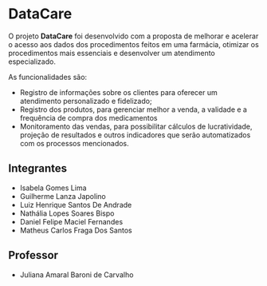 # DataCare

O projeto **DataCare** foi desenvolvido com a proposta de melhorar e acelerar o acesso aos dados dos procedimentos feitos em uma farmácia, otimizar os procedimentos mais essenciais e desenvolver um atendimento especializado.

As funcionalidades são:
  * Registro de informações sobre os clientes para oferecer um atendimento personalizado e fidelizado;
  * Registro dos produtos, para gerenciar melhor a venda, a validade e a frequência de compra dos medicamentos
  * Monitoramento das vendas, para possibilitar cálculos de lucratividade, projeção de resultados e outros indicadores que serão automatizados com os processos mencionados.

## Integrantes

* Isabela Gomes Lima
* Guilherme Lanza Japolino
* Luiz Henrique Santos De Andrade
* Nathália Lopes Soares Bispo
* Daniel Felipe Maciel Fernandes
* Matheus Carlos Fraga Dos Santos

## Professor

* Juliana Amaral Baroni de Carvalho
